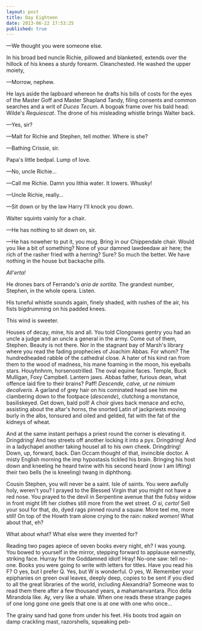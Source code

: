 ```yaml
---
layout: post
title: Day Eighteen
date: 2013-06-22 17:53:25
published: true
---
```


<p></p>
—We thought you were someone else.

In his broad bed nuncle Richie, pillowed and blanketed, extends over the hillock of his knees a sturdy forearm. Cleanchested. He washed the upper moiety,

—Morrow, nephew.

He lays aside the lapboard whereon he drafts his bills of costs for the eyes of the Master Goff and Master Shapland Tandy, filing consents and common searches and a writ of *Duces Tecum*. A bogoak frame over his bald head: Wilde's *Requiescat*. The drone of his misleading whistle brings Walter back. 

—Yes, sir?

—Malt for Richie and Stephen, tell mother. Where is she?

—Bathing Crissie, sir.

Papa's little bedpal. Lump of love.

—No, uncle Richie…

—Call me Richie. Damn you lithia water. It lowers. Whusky!

—Uncle Richie, really…

—Sit down or by the law Harry I'll knock you down.

Walter squints vainly for a chair.

—He has nothing to sit down on, sir.

—He has noweher to put it, you mug. Bring in our Chippendale chair. Would you like a bit of something? None of your damned lawdeedaw air here; the rich of the rasher fried with a herring? Sure? So much the better. We have nothing in the house but backache pills. 

*All'erta!*

He drones bars of Ferrando's *aria de sortita*. The grandest number, Stephen, in the whole opera. Listen.

His tuneful whistle sounds again, finely shaded, with rushes of the air, his fists bigdrumming on his padded knees. 

This wind is sweeter.

Houses of decay, mine, his and all. You told Clongowes gentry you had an uncle a judge and an uncle a general in the army. Come out of them, Stephen. Beauty is not there. Nor in the stagnant bay of Marsh's library where you read the fading prophecies of Joachim Abbas. For whom? The hundredheaded rabble of the cathedral close. A hater of his kind ran from them to the wood of madness, his mane foaming in the moon, his eyeballs stars. Houyhnhnm, horsenostrilled. The oval equine faces. Temple, Buck Mulligan, Foxy Campbell. Lantern jaws. Abbas father, furious dean, what offence laid fire to their brains? Paff! *Descende, calve, ut ne nimium decalveris*. A garland of grey hair on his cominated head see him me clambering down to the footpace (*descende*), clutching a monstance, basiliskeyed. Get down, bald poll! A choir gives back menace and echo, assisting about the altar's horns, the snorted Latin of jackpriests moving burly in the albs, tonsured and oiled and gelded, fat with the fat of the kidneys of wheat.

And at the same instant perhaps a priest round the corner is elevating it. Dringdring! And two streets off another locking it into a pyx. Dringdring! And in a ladychapel another taking housel all to his own cheek. Dringdring! Down, up, forward, back. Dan Occam thought of that, invincible doctor. A misty English morning the imp hypostasis tickled his brain. Bringing his host down and kneeling he heard twine with his second heard (now I am lifting) their two bells (he is kneeling) twang in diphthong.

Cousin Stephen, you will never be a saint. Isle of saints. You were awfully holy, weren't you? I prayed to the Blessed Virgin that you might not have a red nose. You prayed to the devil in Serpentine avenue that the fubsy widow in front might lift her clothes still more from the wet street. *O si, certo!* Sell your soul for that, do, dyed rags pinned round a squaw. More teel me, more still! On top of the Howth tram alone crying to the rain: *naked women!* What about that, eh?

What about what? What else were they invented for?

Reading two pages apiece of seven books every night, eh? I was young. You bowed to yourself in the mirror, stepping forward to applause earnestly, striking face. Hurray for the Goddamned idiot! Hray! No-one saw: tell no-one. Books you were going to write with letters for titles. Have you read his F? O yes, but I prefer Q. Yes, but W is wonderful. O yes, W. Remember your epiphanies on green oval leaves, deeply deep, copies to be sent if you died to all the great libraries of the world, including Alexandria? Someone was to read them there after a few thousand years, a mahamanvantara. Pico della Mirandola like. Ay, very like a whale. When one reads these strange pages of one long gone one geels that one is at one with one who once…

The grainy sand had gone from under his feet. His boots trod again on damp crackling mast, razorshells, squeaking peb-